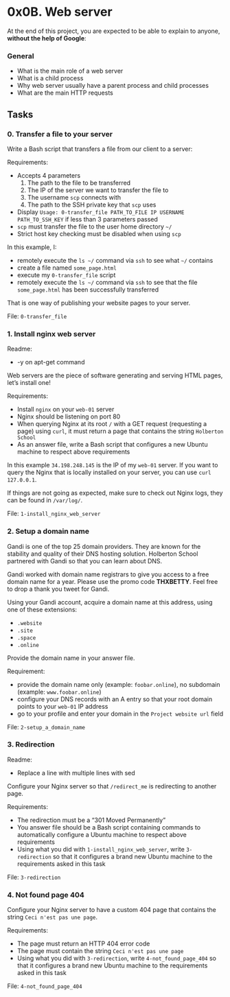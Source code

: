 <h1>0x0B. Web server</h1>
<p>At the end of this project, you are expected to be able to explain to anyone, <strong>without the help of Google</strong>:</p>

<h3>General</h3>

<ul>
<li>What is the main role of a web server</li>
<li>What is a child process</li>
<li>Why web server usually have a parent process and child processes</li>
<li>What are the main HTTP requests</li>
</ul>
<h2>Tasks</h2>
  <h3>
    0. Transfer a file to your server
  </h3>
  <p>Write a Bash script that transfers a file from our client to a server:</p>
<p>Requirements:</p>
<ul>
<li>Accepts 4 parameters
<ol>
<li>The path to the file to be transferred</li>
<li>The IP of the server we want to transfer the file to</li>
<li>The username <code>scp</code> connects with</li>
<li>The path to the SSH private key that <code>scp</code> uses</li>
</ol></li>
<li>Display <code>Usage: 0-transfer_file PATH_TO_FILE IP USERNAME PATH_TO_SSH_KEY</code> if less than 3 parameters passed</li>
<li><code>scp</code> must transfer the file to the user home directory <code>~/</code></li>
<li>Strict host key checking must be disabled when using <code>scp</code> </li>
</ul>
<p>In this example, I:</p>
<ul>
<li>remotely execute the <code>ls ~/</code> command via <code>ssh</code> to see what <code>~/</code> contains</li>
<li>create a file named <code>some_page.html</code></li>
<li>execute my <code>0-transfer_file</code> script</li>
<li> remotely execute the <code>ls ~/</code> command via <code>ssh</code> to see that the file <code>some_page.html</code> has been successfully transferred</li>
</ul>
<p>That is one way of publishing your website pages to your server.</p>
        <p>File: <code>0-transfer_file</code></p>
  <h3>
    1. Install nginx web server
  </h3>
<p>Readme:</p>
<ul>
<li>-y on apt-get command</li>
</ul>
<p>Web servers are the piece of software generating and serving HTML pages, let&rsquo;s install one!</p>
<p>Requirements:</p>
<ul>
<li>Install <code>nginx</code> on your <code>web-01</code> server</li>
<li>Nginx should be listening on port 80</li>
<li>When querying Nginx at its root <code>/</code> with a GET request (requesting a page)  using <code>curl</code>, it must return a page that contains the string <code>Holberton School</code></li>
<li>As an answer file, write a Bash script that configures a new Ubuntu machine to respect above requirements</li>
</ul>
<p>In this example <code>34.198.248.145</code> is the IP of my <code>web-01</code> server. If you want to query the Nginx that is locally installed on your server, you can use <code>curl 127.0.0.1</code>.</p>
<p>If things are not going as expected, make sure to check out Nginx logs, they can be found in <code>/var/log/</code>.</p>
        <p>File: <code>1-install_nginx_web_server</code></p>
  <h3>
    2. Setup a domain name
  </h3>
  <p>Gandi is one of the top 25 domain providers. They are known for the stability and quality of their DNS hosting solution. Holberton School partnered with Gandi so that you can learn about DNS.</p>
<p>Gandi worked with domain name registrars to give you access to a free domain name for a year. Please use the promo code <strong>THXBETTY</strong>. Feel free to drop a thank you tweet for Gandi.</p>
<p>Using your Gandi account, acquire a domain name at this address, using one of these extensions: </p>
<ul>
<li><code>.website</code></li>
<li><code>.site</code></li>
<li><code>.space</code></li>
<li><code>.online</code></li>
</ul>
<p>Provide the domain name in your answer file.</p>
<p>Requirement:</p>
<ul>
<li>provide the domain name only (example: <code>foobar.online</code>), no subdomain (example: <code>www.foobar.online</code>)</li>
<li>configure your DNS records with an A entry so that your root domain points to your <code>web-01</code> IP address</li>
<li>go to your profile and enter your domain in the <code>Project website url</code> field</li>
</ul>
        <p>File: <code>2-setup_a_domain_name</code></p>
  <h3>
    3. Redirection
  </h3>
  <p>Readme:</p>
<ul>
<li>Replace a line with multiple lines with sed</li>
</ul>
<p>Configure your Nginx server so that <code>/redirect_me</code> is redirecting to another page.</p>
<p>Requirements:</p>
<ul>
<li>The redirection must be a &ldquo;301 Moved Permanently&rdquo;</li>
<li>You answer file should be a Bash script containing commands to automatically configure a Ubuntu machine to respect above requirements</li>
<li>Using what you did with <code>1-install_nginx_web_server</code>, write <code>3-redirection</code> so that it configures a brand new Ubuntu machine to the requirements asked in this task</li>
</ul>
        <p>File: <code>3-redirection</code></p>
  <h3>
    4. Not found page 404
  </h3>
  <p>Configure your Nginx server to have a custom 404 page that contains the string <code>Ceci n&#39;est pas une page</code>.</p>
<p>Requirements:</p>
<ul>
<li>The page must return an HTTP 404 error code</li>
<li>The page must contain the string <code>Ceci n&#39;est pas une page</code></li>
<li>Using what you did with <code>3-redirection</code>, write <code>4-not_found_page_404</code> so that it configures a brand new Ubuntu machine to the requirements asked in this task</li>
</ul>
        <p>File: <code>4-not_found_page_404</code></p>
